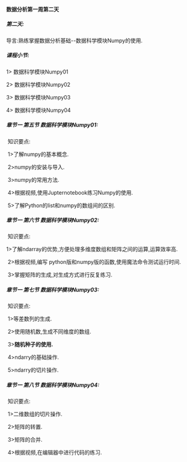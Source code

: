 #### 数据分析第一周第二天

##### **第二天:** 

导言:熟练掌握数据分析基础--数据科学模块Numpy的使用.

##### **课程小节:**  

1> 数据科学模块Numpy01

2> 数据科学模块Numpy02

3> 数据科学模块Numpy03

4> 数据科学模块Numpy04

##### **章节一  第五节 数据科学模块Numpy01:**

​    知识要点:

​        1>了解numpy的基本概念.

​        2>numpy的安装与导入.

​        3>numpy的常用方法.

​        4>根据视频,使用Jupternotebook练习Numpy的使用.

​        5>了解Python的list和numpy的数组间的区别.

##### **章节一  第六节 数据科学模块Numpy02:**

​    知识要点:

​        1>了解ndarray的优势,方便处理多维度数组和矩阵之间的运算,运算效率高.

​        2>根据视频,编写 python版和numpy版的函数,使用魔法命令测试运行时间.

​        3>掌握矩阵的生成,对生成方式进行反复练习.

##### **章节一  第七节 数据科学模块Numpy03:**

​    知识要点:

​        1>等差数列的生成.

​        2>使用随机数,生成不同维度的数组.

​        3>**随机种子的使用.**

​        4>ndarry的基础操作.

​        5>ndarry的切片操作.

##### **章节一  第八节 数据科学模块Numpy04:**

​    知识要点:

​        1>二维数组的切片操作.

​        2>矩阵的转置.

​        3>矩阵的合并.

​        4>根据视频,在编辑器中进行代码的练习.